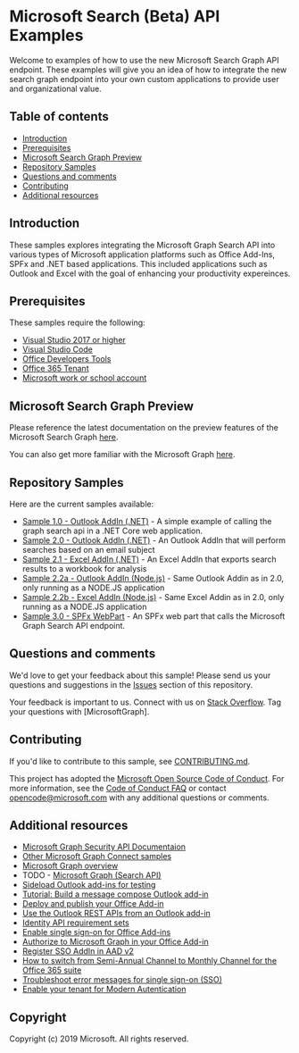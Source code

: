 # Microsoft Search (Beta) API Examples

Welcome to examples of how to use the new Microsoft Search Graph API endpoint.  These examples will give you an idea of how to integrate the new search graph endpoint into your own custom applications to provide user and organizational value.

## Table of contents

* [Introduction](#introduction)
* [Prerequisites](#prerequisites)
* [Microsoft Search Graph Preview](#microsoft-search-graph-preview)
* [Repository Samples](#reposiory-samples)
* [Questions and comments](#questions-and-comments)
* [Contributing](#contributing)
* [Additional resources](#additional-resources)

## Introduction

These samples explores integrating the Microsoft Graph Search API into various types of Microsoft application platforms such as Office Add-Ins, SPFx and .NET based applications. This included applications such as Outlook and Excel with the goal of enhancing your productivity expereinces.

## Prerequisites

These samples require the following:  

  * [Visual Studio 2017 or higher](https://www.visualstudio.com/en-us/downloads) 
  * [Visual Studio Code](https://code.visualstudio.com/) 
  * [Office Developers Tools](https://visualstudio.microsoft.com/vs/features/office-tools/)
  * [Office 365 Tenant](https://docs.microsoft.com/en-us/office/developer-program/office-365-developer-program) 
  * [Microsoft work or school account](https://www.outlook.com) 

## Microsoft Search Graph Preview

Please reference the latest documentation on the preview features of the Microsoft Search Graph [here](TODO).

You can also get more familiar with the Microsoft Graph [here](https://developer.microsoft.com/en-us/graph).

##  Repository Samples

Here are the current samples available:

-   [Sample 1.0 - Outlook AddIn (.NET)](./Sample1.0/README.md) - A simple example of calling the graph search api in a .NET Core web application.
-   [Sample 2.0 - Outlook AddIn (.NET)](./Sample2.1/README.md) - An Outlook AddIn that will perform searches based on an email subject
-   [Sample 2.1 - Excel AddIn (.NET)](./Sample2.1/README.md) -  An Excel AddIn that exports search results to a workbook for analysis
-   [Sample 2.2a - Outlook AddIn (Node.js)](./Sample2.2a/README.md) - Same Outlook Addin as in 2.0, only running as a NODE.JS application
-   [Sample 2.2b - Excel AddIn (Node.js)](./Sample2.2b/README.md) - Same Excel Addin as in 2.0, only running as a NODE.JS application
-   [Sample 3.0 - SPFx WebPart](./Sample3.0/README.md) - An SPFx web part that calls the Microsoft Graph Search API endpoint.

## Questions and comments

We'd love to get your feedback about this sample! Please send us your questions and suggestions in the [Issues](https://github.com/TBD/issues) section of this repository.

Your feedback is important to us. Connect with us on [Stack Overflow](https://stackoverflow.com/questions/tagged/microsoftgraph).
Tag your questions with [MicrosoftGraph].

## Contributing ##

If you'd like to contribute to this sample, see [CONTRIBUTING.md](CONTRIBUTING.md).

This project has adopted the [Microsoft Open Source Code of Conduct](https://opensource.microsoft.com/codeofconduct/). 
For more information, see the [Code of Conduct FAQ](https://opensource.microsoft.com/codeofconduct/faq/) or contact [opencode@microsoft.com](mailto:opencode@microsoft.com) with any additional questions or comments.

## Additional resources

- [Microsoft Graph Security API Documentaion](https://aka.ms/graphsecuritydocs)
- [Other Microsoft Graph Connect samples](https://github.com/MicrosoftGraph?utf8=%E2%9C%93&query=-Connect)
- [Microsoft Graph overview](https://graph.microsoft.io)
- TODO - [Microsoft Graph (Search API)](https://graph.microsoft.io)
- [Sideload Outlook add-ins for testing](https://docs.microsoft.com/en-us/outlook/add-ins/sideload-outlook-add-ins-for-testing)
- [Tutorial: Build a message compose Outlook add-in](https://docs.microsoft.com/en-us/outlook/add-ins/addin-tutorial?context=office/dev/add-ins/context)
- [Deploy and publish your Office Add-in](https://docs.microsoft.com/en-us/office/dev/add-ins/publish/publish)
- [Use the Outlook REST APIs from an Outlook add-in](https://docs.microsoft.com/en-us/outlook/add-ins/use-rest-api)
- [Identity API requirement sets](https://docs.microsoft.com/en-us/office/dev/add-ins/reference/requirement-sets/identity-api-requirement-sets)
- [Enable single sign-on for Office Add-ins](https://docs.microsoft.com/en-us/office/dev/add-ins/develop/sso-in-office-add-ins#configure-the-add-in)
- [Authorize to Microsoft Graph in your Office Add-in](https://docs.microsoft.com/en-us/office/dev/add-ins/develop/authorize-to-microsoft-graph)
- [Register SSO AddIn in AAD v2](https://docs.microsoft.com/en-us/office/dev/add-ins/develop/register-sso-add-in-aad-v2)
- [How to switch from Semi-Annual Channel to Monthly Channel for the Office 365 suite](https://docs.microsoft.com/en-us/office365/troubleshoot/administration/switch-channel-for-office-365)
- [Troubleshoot error messages for single sign-on (SSO)](https://docs.microsoft.com/en-us/office/dev/add-ins/develop/troubleshoot-sso-in-office-add-ins)
- [Enable your tenant for Modern Autentication](https://social.technet.microsoft.com/wiki/contents/articles/32711.exchange-online-how-to-enable-your-tenant-for-modern-authentication.aspx)

## Copyright
Copyright (c) 2019 Microsoft. All rights reserved.

